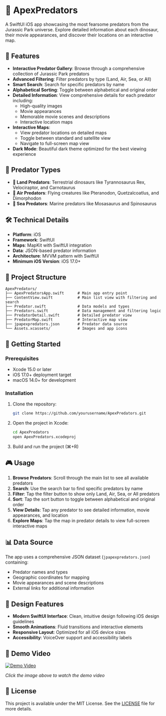 # 🦕 ApexPredators

A SwiftUI iOS app showcasing the most fearsome predators from the Jurassic Park universe. Explore detailed information about each dinosaur, their movie appearances, and discover their locations on an interactive map.

## 📱 Features

- **Interactive Predator Gallery**: Browse through a comprehensive collection of Jurassic Park predators
- **Advanced Filtering**: Filter predators by type (Land, Air, Sea, or All)
- **Smart Search**: Search for specific predators by name
- **Alphabetical Sorting**: Toggle between alphabetical and original order
- **Detailed Information**: View comprehensive details for each predator including:
  - High-quality images
  - Movie appearances
  - Memorable movie scenes and descriptions
  - Interactive location maps
- **Interactive Maps**: 
  - View predator locations on detailed maps
  - Toggle between standard and satellite view
  - Navigate to full-screen map view
- **Dark Mode**: Beautiful dark theme optimized for the best viewing experience

## 🎯 Predator Types

- **🦕 Land Predators**: Terrestrial dinosaurs like Tyrannosaurus Rex, Velociraptor, and Carnotaurus
- **🦅 Air Predators**: Flying creatures like Pteranodon, Quetzalcoatlus, and Dimorphodon  
- **🦈 Sea Predators**: Marine predators like Mosasaurus and Spinosaurus

## 🛠 Technical Details

- **Platform**: iOS
- **Framework**: SwiftUI
- **Maps**: MapKit with SwiftUI integration
- **Data**: JSON-based predator information
- **Architecture**: MVVM pattern with SwiftUI
- **Minimum iOS Version**: iOS 17.0+

## 📁 Project Structure

```
ApexPredators/
├── ApexPredatorsApp.swift      # Main app entry point
├── ContentView.swift           # Main list view with filtering and search
├── Predator.swift              # Data models and types
├── Predators.swift             # Data management and filtering logic
├── PredatorDetail.swift        # Detailed predator view
├── PredatorMap.swift           # Interactive map view
├── jpapexpredators.json        # Predator data source
└── Assets.xcassets/            # Images and app icons
```

## 🚀 Getting Started

### Prerequisites

- Xcode 15.0 or later
- iOS 17.0+ deployment target
- macOS 14.0+ for development

### Installation

1. Clone the repository:
   ```bash
   git clone https://github.com/yourusername/ApexPredators.git
   ```

2. Open the project in Xcode:
   ```bash
   cd ApexPredators
   open ApexPredators.xcodeproj
   ```

3. Build and run the project (⌘+R)

## 🎮 Usage

1. **Browse Predators**: Scroll through the main list to see all available predators
2. **Search**: Use the search bar to find specific predators by name
3. **Filter**: Tap the filter button to show only Land, Air, Sea, or All predators
4. **Sort**: Tap the sort button to toggle between alphabetical and original order
5. **View Details**: Tap any predator to see detailed information, movie appearances, and location
6. **Explore Maps**: Tap the map in predator details to view full-screen interactive maps

## 📊 Data Source

The app uses a comprehensive JSON dataset (`jpapexpredators.json`) containing:
- Predator names and types
- Geographic coordinates for mapping
- Movie appearances and scene descriptions
- External links for additional information

## 🎨 Design Features

- **Modern SwiftUI Interface**: Clean, intuitive design following iOS design guidelines
- **Smooth Animations**: Fluid transitions and interactive elements
- **Responsive Layout**: Optimized for all iOS device sizes
- **Accessibility**: VoiceOver support and accessibility labels

## 🎥 Demo Video

<!-- Space reserved for demo video -->

[![Demo Video](https://img.youtube.com/vi/VIDEO_ID/0.jpg)](https://www.youtube.com/watch?v=VIDEO_ID)

*Click the image above to watch the demo video*


## 📄 License

This project is available under the MIT License. See the [LICENSE](LICENSE) file for more details.
